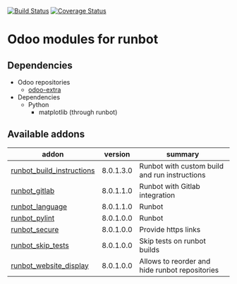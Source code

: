 [![Build Status](https://travis-ci.org/OCA/runbot-addons.svg?branch=8.0)](https://travis-ci.org/OCA/runbot-addons)
[![Coverage Status](https://coveralls.io/repos/OCA/runbot-addons/badge.svg?branch=8.0&service=github)](https://coveralls.io/github/OCA/runbot-addons?branch=8.0)

Odoo modules for runbot
========================

Dependencies
------------
* Odoo repositories
     * [odoo-extra](https://github.com/odoo/odoo-extra)
* Dependencies
     * Python
         * matplotlib (through runbot)

[//]: # (addons)

Available addons
----------------
addon | version | summary
--- | --- | ---
[runbot_build_instructions](runbot_build_instructions/) | 8.0.1.3.0 | Runbot with custom build and run instructions
[runbot_gitlab](runbot_gitlab/) | 8.0.1.1.0 | Runbot with Gitlab integration
[runbot_language](runbot_language/) | 8.0.1.1.0 | Runbot
[runbot_pylint](runbot_pylint/) | 8.0.1.0.0 | Runbot
[runbot_secure](runbot_secure/) | 8.0.1.0.0 | Provide https links
[runbot_skip_tests](runbot_skip_tests/) | 8.0.1.0.0 | Skip tests on runbot builds
[runbot_website_display](runbot_website_display/) | 8.0.1.0.0 | Allows to reorder and hide runbot repositories

[//]: # (end addons)
